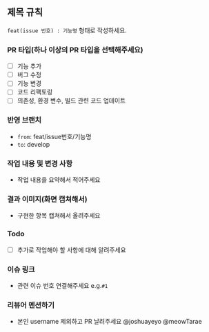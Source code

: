 ## 제목 규칙

`feat(issue 번호) : 기능명` 형태로 작성하세요.

### PR 타입(하나 이상의 PR 타입을 선택해주세요)

- [ ] 기능 추가
- [ ] 버그 수정
- [ ] 기능 변경
- [ ] 코드 리팩토링
- [ ] 의존성, 환경 변수, 빌드 관련 코드 업데이트

### 반영 브랜치

- `from`: feat/issue번호/기능명
- `to`: develop

### 작업 내용 및 변경 사항

- 작업 내용을 요약해서 적어주세요

### 결과 이미지(화면 캡쳐해서)

- 구현한 항목 캡쳐해서 올려주세요

### Todo

- [ ] 추가로 작업해야 할 사항에 대해 알려주세요

### 이슈 링크

- 관련 이슈 번호 연결해주세요 e.g.`#1`

### 리뷰어 멘션하기

- 본인 username 제외하고 PR 날려주세요
  @joshuayeyo @meowTarae
